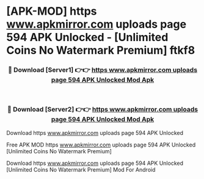 # [APK-MOD] https   www.apkmirror.com uploads page 594 APK Unlocked - [Unlimited Coins No Watermark Premium] ftkf8



<div align="center">
<h3>🔴 Download [Server1] 👉👉 <a href="https://momento.my/?title=https___www.apkmirror.com_uploads_page_594_APK_Unlocked">https   www.apkmirror.com uploads page 594 APK Unlocked Mod Apk</a></h3><br>

<h3>🔴 Download [Server2] 👉👉 <a href="https://momento.my/?title=https___www.apkmirror.com_uploads_page_594_APK_Unlocked">https   www.apkmirror.com uploads page 594 APK Unlocked Mod Apk</a></h3>
</div>



Download https   www.apkmirror.com uploads page 594 APK Unlocked 

Free APK MOD https   www.apkmirror.com uploads page 594 APK Unlocked [Unlimited Coins No Watermark Premium]

Download https   www.apkmirror.com uploads page 594 APK Unlocked [Unlimited Coins No Watermark Premium] Mod For Android

